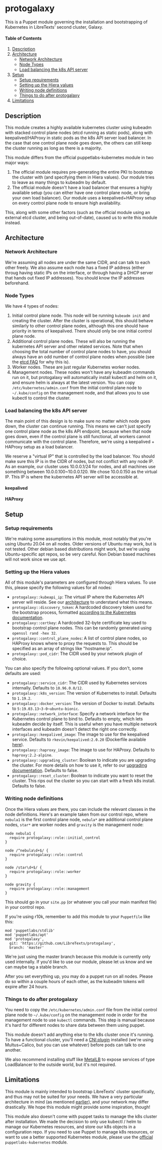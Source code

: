 # protogalaxy

This is a Puppet module governing the installation and bootstrapping of Kubernetes in LibreTexts' second cluster, Galaxy.

#### Table of Contents

1. [Description](#description)
2. [Architecture](#architecture)
    * [Network Architecture](#network-architecture)
    * [Node Types](#node-types)
    * [Load balancing the k8s API server](#load-balancing-the-k8s-api-server)
3. [Setup](#setup)
    * [Setup requirements](#setup-requirements)
    * [Setting up the Hiera values](#setting-up-the-hiera-values)
    * [Writing node definitions](#writing-node-definitions)
    * [Things to do after protogalaxy](#things-to-do-after-protogalaxy)
4. [Limitations](#limitations)

## Description

This module creates a highly available kubernetes cluster using kubeadm with stacked control plane nodes (etcd running as static pods), along with keepalived/HAProxy in static pods as the k8s API server load balancer. In the case that one control plane node goes down, the others can still keep the cluster running as long as there is a majority.

This module differs from the official puppetlabs-kubernetes module in two major ways:
1. The official module requires pre-generating the entire PKI to bootstrap the cluster with (and specifying them in Hiera values). Our module tries to leave as many things to kubeadm by default.
2. The official module doesn't have a load balancer that ensures a highly available setup (you can either have one control plane node, or bring your own load balancer). Our module uses a keepalived+HAProxy setup on every control plane node to ensure high availability.

This, along with some other factors (such as the official module using an external etcd cluster, and being out-of-date), caused us to write this module instead.

## Architecture

### Network Architecture

We're assuming all nodes are under the same CIDR, and can talk to each other freely. We also assume each node has a fixed IP address (either throug having static IPs on the interface, or through having a DHCP server that hands out fixed IP addresses). You should know the IP addresses beforehand.

### Node Types

We have 4 types of nodes:

1. Initial control plane node. This node will be running `kubeadm init` and creating the cluster. After the cluster is operational, this should behave similarly to other control plane nodes, although this one should have priority in terms of keepalived. There should only be one initial control plane node.
2. Additional control plane nodes. These will also be running the kubernetes API server and other related services. Note that when choosing the total number of control plane nodes to have, you should always have an odd number of control plane nodes when possible (see the [etcd FAQ](https://etcd.io/docs/v3.4.0/faq/) for why this is).
3. Worker nodes. These are just regular Kubernetes worker nodes.
4. Management nodes. These nodes won't have any kubeadm commands run on it, but protogalaxy will automatically install kubectl and helm on it, and ensure helm is always at the latest version. You can copy `/etc/kubernetes/admin.conf` from the initial control plane node to `~/.kube/config` on the management node, and that allows you to use kubectl to control the cluster.

### Load balancing the k8s API server

The main point of this design is to make sure no matter which node goes down, the cluster can continue running. This means we can't just specify one control plane node as the k8s API endpoint, because when that node goes down, even if the control plane is still functional, all workers cannot communicate with the control plane. Therefore, we're using a keepalived + HAProxy setup as a load balancer.

We reserve a "virtual IP" that is controlled by the load balancer. You should make sure this IP is in the CIDR of nodes, but not conflict with any node IP. As an example, our cluster uses 10.0.0.1/24 for nodes, and all machines use something between 10.0.0.100~10.0.0.120. We chose 10.0.0.150 as the virtual IP. This IP is where the kubernetes API server will be accessible at.

#### keepalived


#### HAProxy


## Setup

### Setup requirements

We're making some assumptions in this module, most notably that you're using Ubuntu 20.04 on all nodes. Older versions of Ubuntu may work, but is not tested. Other debian based distributions might work, but we're using Ubuntu-specific apt repos, so be very careful. Non Debian based machines will not work since we use apt.

### Setting up the Hiera values

All of this module's parameters are configured through Hiera values. To use this, please specify the following values for all nodes:

- `protogalaxy::kubeapi_ip`: The virtual IP where the Kubernetes API server will reside. See our [architecture](#architecture) to understand what this means.
- `protogalaxy::discovery_token`: A hardcoded discovery token used for the bootstrap process, formatted [according to the Kubernetes documentation](https://v1-16.docs.kubernetes.io/docs/reference/access-authn-authz/bootstrap-tokens/#token-format).
- `protogalaxy::certkey`: A hardcoded 32-byte certificate key used to bootstrap control plane nodes. This can be randomly generated using `openssl rand -hex 32`.
- `protogalaxy::control_plane_nodes`: A list of control plane nodes, so HAProxy knows where to proxy the requests to. This should be specified as an array of strings like "hostname:ip".
- `protogalaxy::pod_cidr`: The CIDR used by your network plugin of choice.

You can also specify the following optional values. If you don't, some defaults are used:

- `protogalaxy::service_cidr`: The CIDR used by Kubernetes services internally. Defaults to `10.96.0.0/12`.
- `protogalaxy::k8s_version`: The version of Kubernetes to install. Defaults to `1.19.2`.
- `protogalaxy::docker_version`: The version of Docker to install. Defaults to `5:19.03.13~3-0~ubuntu-bionic`.
- `protogalaxy::network_interface`: Specify a network interface for the Kubernetes control plane to bind to. Defaults to empty, which lets kubeadm decide by itself. This is useful when you have multiple network interfaces and kubeadm doesn't detect the right one correctly.
- `protogalaxy::keepalived_image`: The image to use for the keepalived service. Defaults to `rkevin/keepalived:2.0.20` (Dockerfile available [here](https://hub.docker.com/r/rkevin/keepalived)).
- `protogalaxy::haproxy_image`: The image to use for HAProxy. Defaults to `haproxy:2.2-alpine`.
- `protogalaxy::upgrading_cluster`: Boolean to indicate you are upgrading the cluster. For more details on how to use it, refer to our [upgrading documentation](https://github.com/LibreTexts/metalc/blob/master/docs/Galaxy-Control-Repo.md#upgrading-the-kubernetes-cluster). Defaults to false.
- `protogalaxy::reset_cluster`: Boolean to indicate you want to reset the cluster. This rips out the cluster so you can start with a fresh k8s install. Defaults to false.

### Writing node definitions

Once the Hiera values are there, you can include the relevant classes in the node definitions. Here's an example taken from our control repo, where `nebula1` is the first control plane node, `nebula*` are additional control plane nodes, `star*` are worker nodes and `gravity` is the management node:

```puppet
node nebula1 {
  require protogalaxy::role::initial_control
}

node /^nebula\d+$/ {
  require protogalaxy::role::control
}

node /star\d+$/ {
  require protogalaxy::role::worker
}

node gravity {
  require protogalaxy::role::management
}
```

This should go in your `site.pp` (or whatever you call your main manifest file) in your control repo.

If you're using r10k, remember to add this module to your `Puppetfile` like this:

```
mod 'puppetlabs/stdlib'
mod 'puppetlabs/apt'
mod 'protogalaxy',
  git: 'https://github.com/LibreTexts/protogalaxy',
  branch: 'master'
```

We're just using the master branch because this module is currently only used internally. If you'd like to use our module, please let us know and we can maybe tag a stable branch.

After you set everything up, you may do a puppet run on all nodes. Please do so within a couple hours of each other, as the kubeadm tokens will expire after 24 hours.

### Things to do after protogalaxy

You need to copy the `/etc/kubernetes/admin.conf` file from the initial control plane node to `~/.kube/config` on the management node in order for the management node to use `kubectl` commands. This step is manual because it's hard for different nodes to share data between them using puppet.

This module doesn't add anything else to the k8s cluster once it's running. To have a functional cluster, you'll need a [CNI plugin](https://kubernetes.io/docs/concepts/cluster-administration/networking/) installed (we're using Multus+Calico, but you can use whatever) before pods can talk to one another.

We also recommend installing stuff like [MetalLB](https://metallb.universe.tf/) to expose services of type LoadBalancer to the outside world, but it's not required.

## Limitations

This module is mainly intended to bootstrap LibreTexts' cluster specifically, and thus may not be suited for your needs. We have a very particular architecture in mind (as mentioned [earlier](#architecture)), and your network may differ drastically. We hope this module might provide some inspiration, though!

This module also doesn't come with puppet tasks to manage the k8s cluster after installation. We made the decision to only use kubectl / helm to manage our Kubernetes resources, and store our k8s objects in a configuration repo. If you need to use Puppet to manage k8s resources, or want to use a better supported Kubernetes module, please use the [official](https://forge.puppet.com/puppetlabs/kubernetes) `puppetlabs-kubernetes` module.
